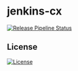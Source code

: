 # jenkins-cx

[![Release Pipeline Status](https://github.com/Continuous-X/jenkins-cx/workflows/CI%20Jenkins-CX%20Release%20Pipeline/badge.svg)](https://github.com/Continuous-X/jenkins-cx/actions)


## License

[![License](https://poser.pugx.org/badges/poser/license.svg)](./LICENSE.md)